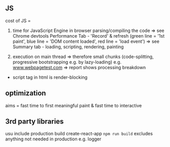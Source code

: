 ## JS
cost of JS =
1) time for JavaScript Engine in browser parsing/compiling the code
=> see Chrome devtools Performance Tab - 'Record' & refresh
(green line = '1st paint', blue line = 'DOM content loaded', red line = 'load event')
=> see Summary tab - loading, scripting, rendering, painting

2) execution on main thread => therefore small chunks (code-splitting, progressive bootstrapping e.g. by lazy-loading)
e.g. www.webpagetest.com => report shows processing breakdown
- script tag in html is render-blocking

## optimization
aims = fast time to first meaningful paint & fast time to interactive

## 3rd party libraries
usu include production build
create-react-app `npm run build` excludes anything not needed in production e.g. logger
